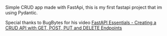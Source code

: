 Simple CRUD app made with FastApi, this is my first fastapi project that im using Pydantic.

Special thanks to BugBytes for his video [FastAPI Essentials - Creating a CRUD API with GET, POST, PUT and DELETE Endpoints
](https://www.youtube.com/watch?v=gV-EpY2TeQ0)
